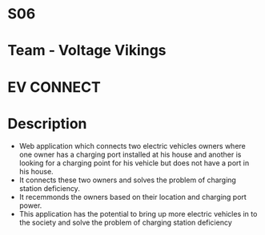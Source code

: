 # S06
# Team - Voltage Vikings
# EV CONNECT
# Description
- Web application which connects two electric vehicles owners where one owner has a charging port installed at his house and another  is looking for a charging point for his vehicle but does not have a port in his house.
- It connects these two owners and solves the problem of charging station deficiency.
- It recemmonds the owners based on their location and charging port power.
- This application has the potential to bring up more electric vehicles in to the society and solve the problem of charging station deficiency